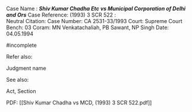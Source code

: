 Case Name : ***Shiv Kumar Chadha Etc vs Municipal Corporation of Delhi and Ors***
Case Reference: (1993) 3 SCR 522 :  
Neutral Citation:
Case Number: CA 2531-33/1993
Court: Supreme Court
Bench: 03
Coram: MN Venkatachaliah, PB Sawant, NP Singh
Date: 04.05.1994

#incomplete 

Refer also:

Judgment name

See also:
 
Act, Section

PDF:
[[Shiv Kumar Chadha vs MCD, (1993) 3 SCR 522.pdf]]